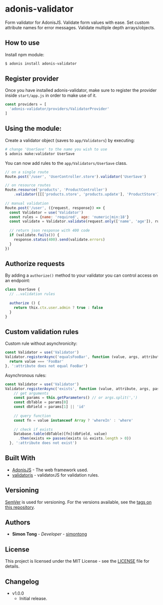 # adonis-validator
Form validator for AdonisJS. Validate form values with ease.
Set custom attribute names for error messages.
Validate multiple depth arrays/objects.

## How to use

Install npm module:

```bash
$ adonis install adonis-validator
```

## Register provider

Once you have installed adonis-validator, make sure to register the provider inside `start/app.js` in order to make use of it.

```js
const providers = [
  'adonis-validator/providers/ValidatorProvider'
]
```

## Using the module:

Create a validator object (saves to `app/Validators`) by executing: 
```bash
# change 'UserSave' to the name you wish to use
$ adonis make:validator UserSave
```
You can now add rules to the `app/Validators/UserSave` class.

```js
// on a single route
Route.post('/user', 'UserController.store').validator('UserSave')

// on resource routes
Route.resource('products', 'ProductController')
    .validator([[['products.store', 'products.update'], 'ProductStore']])
    
// manual validation
Route.post('/user', ({request, response}) => {
  const Validator = use('Validator')
  const rules = {name: 'required', age: 'numeric|min:18'}
  const validate = Validator.validate(request.only(['name', 'age']), rules)
  
  // return json response with 400 code
  if (validate.fails()) {
    response.status(400).send(validate.errors)
  }
})
```

## Authorize requests
By adding a `authorize()` method to your validator you can control access on an endpoint:
```js
class UserSave {
  // ..validation rules
  
  authorize () {
    return thix.ctx.user.admin ? true : false
  }
}
```

## Custom validation rules

Custom rule without asynchronicity:
```js
const Validator = use('Validator')
Validator.registerAsync('equalsFooBar', function (value, args, attribute) {
  return value === 'FooBar'
}, ':attribute does not equal FooBar')
```

Asynchronous rules:
```js
const Validator = use('Validator')
Validator.registerAsync('exists', function (value, attribute, args, passes) {
    // get arguments
    const params = this.getParameters() // or args.split(',')
    const dbTable = params[0]
    const dbField = params[1] || 'id'
  
    // query function
    const fn = value instanceof Array ? 'whereIn' : 'where'
  
    // check if exists
    Database.table(dbTable)[fn](dbField, value)
      .then(exists => passes(exists && exists.length > 0))
  }, ':attribute does not exist')
```

## Built With

* [AdonisJS](http://adonisjs.com) - The web framework used.
* [validatorjs](https://github.com/skaterdav85/validatorjs) - validatorJS for validation rules.

## Versioning

[SemVer](http://semver.org/) is used for versioning. For the versions available, see the [tags on this repository](https://github.com/simontong/adonis-validator/tags).  

## Authors

* **Simon Tong** - *Developer* - [simontong](https://github.com/simontong)

## License

This project is licensed under the MIT License - see the [LICENSE](LICENSE) file for details.


## Changelog

- v1.0.0
  - Initial release.
  